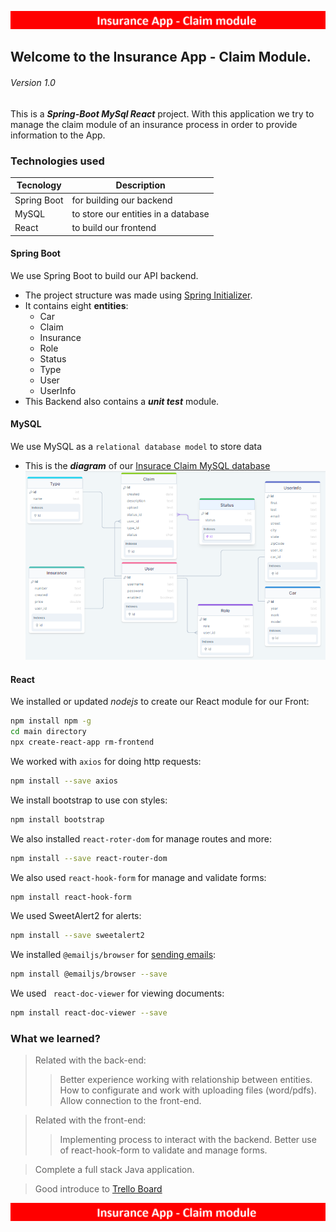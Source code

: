 ![Claim-Banner](/assets/claim.png "Claim")
## Welcome to the Insurance App - Claim Module. 
###### Version 1.0

This is a ***Spring-Boot MySql React*** project. With this application we try to manage the claim module of an insurance process in order to provide information to the App. 

### Technologies used
| Tecnology | Description |
| --------- | ----------- |
| Spring Boot | for building our backend |
| MySQL | to store our entities in a database |
| React | to build our frontend |


#### Spring Boot
We use Spring Boot to build our API backend.
* The project structure was made using [Spring Initializer](https://start.spring.io/).
* It contains eight **entities**:
    - Car
    - Claim
    - Insurance
    - Role
    - Status
    - Type
    - User
    - UserInfo
* This Backend also contains a ***unit test*** module.

#### MySQL
We use MySQL as a `relational database model` to store data
* This is the ***diagram*** of our [Insurace Claim MySQL database](https://drawsql.app/teams/minardo/diagrams/insurance-claim "Insurace Claim MySQL diagram")
![Database](/assets/database.png "Database")

#### React
We installed or updated *nodejs* to create our React module for our Front:
```sh
npm install npm -g 
cd main directory
npx create-react-app rm-frontend
```
We worked with `axios` for doing http requests:
```sh
npm install --save axios
```
We install bootstrap to use con styles:
```sh
npm install bootstrap
```
We also installed `react-roter-dom` for manage routes and more:
```sh
npm install --save react-router-dom
```
We also used `react-hook-form` for manage and validate forms:
```sh
npm install react-hook-form
```
We used SweetAlert2 for alerts:
```sh
npm install --save sweetalert2
```
We installed `@emailjs/browser` for [sending emails](https://dashboard.emailjs.com/admin/templates "Emailjs"):
```sh
npm install @emailjs/browser --save
```
We used ` react-doc-viewer` for viewing documents:
```sh
npm install react-doc-viewer --save
```

### What we learned?
> Related with the back-end:
>> Better experience working with relationship between entities. 
>> How to configurate and work with uploading files (word/pdfs).
>> Allow connection to the front-end.

> Related with the front-end:
>> Implementing process to interact with the backend.
>> Better use of react-hook-form to validate and manage forms.

> Complete a full stack Java application.

> Good introduce to [Trello Board](https://trello.com/b/ExOWpGHq/claim "Trello")

![Claim-Banner](/assets/claim.png "Claim")
